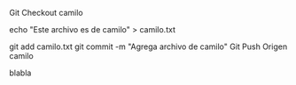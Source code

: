 Git Checkout camilo

echo "Este archivo es de camilo" > camilo.txt

git add camilo.txt git commit -m "Agrega archivo de camilo" Git Push Origen camilo

blabla
